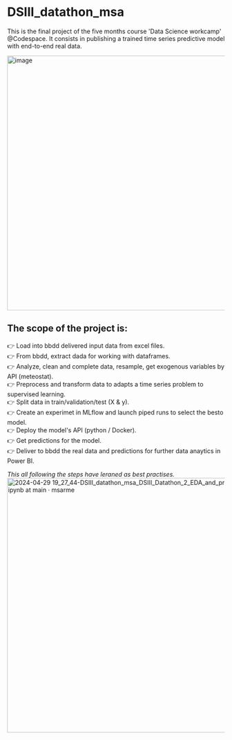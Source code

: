# DSIII_datathon_msa

This is the final project of the five months course 'Data Science workcamp' @Codespace.
It consists in publishing a trained time series predictive model with end-to-end real data.  

<img width="588" alt="image" src="https://github.com/msarmengol-DS/DSIII_datathon_msa/assets/153068339/2e98d2a1-169f-4471-84ea-7d748a3e8e01">

## The scope of the project is:
👉 Load into bbdd delivered input data from excel files.  
👉 From bbdd, extract dada for working with dataframes.  
👉 Analyze, clean and complete data, resample, get exogenous variables by API (meteostat).  
👉 Preprocess and transform data to adapts a time series problem to supervised learning.  
👉 Split data in train/validation/test (X & y).  
👉 Create an experimet in MLflow and launch piped runs to select the besto model.  
👉 Deploy the model's API (python / Docker).  
👉 Get predictions for the model.  
👉 Deliver to bbdd the real data and predictions for further data anaytics in Power BI.  

_This all following the steps have leraned as best practises._
<img width="588" alt="2024-04-29 19_27_44-DSIII_datathon_msa_DSIII_Datathon_2_EDA_and_preprocessing ipynb at main · msarme" src="https://github.com/msarmengol-DS/DSIII_datathon_msa/assets/153068339/bfb20661-d21f-456f-85f3-815c51a2e8cb">
